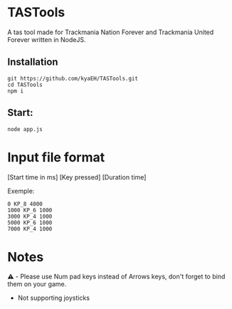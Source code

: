 # TASTools
A tas tool made for Trackmania Nation Forever and Trackmania United Forever written in NodeJS.

## Installation
```
git https://github.com/kyaEH/TASTools.git
cd TASTools
npm i
```

## Start:
```
node app.js
```

# Input file format

[Start time in ms] [Key pressed] [Duration time]

Exemple:
```
0 KP_8 4000
1000 KP_6 1000
3000 KP_4 1000
5000 KP_6 1000
7000 KP_4 1000
```

# Notes

⚠️ - Please use Num pad keys instead of Arrows keys, don't forget to bind them on your game.
- Not supporting joysticks
